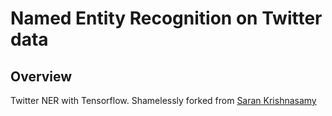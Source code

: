 
# Named Entity Recognition on Twitter data

## Overview
Twitter NER with Tensorflow. Shamelessly forked from [Saran Krishnasamy](https://github.com/sarankrish/twitter-ner)